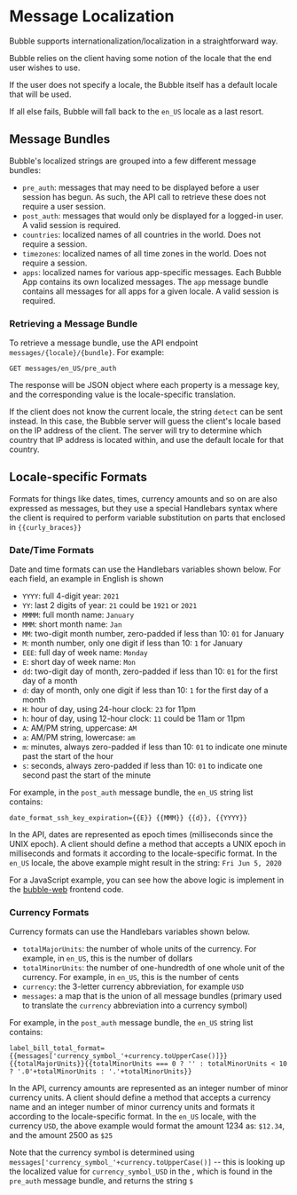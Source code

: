 # Message Localization

Bubble supports internationalization/localization in a straightforward way.

Bubble relies on the client having some notion of the locale that the end user wishes to use.

If the user does not specify a locale, the Bubble itself has a default locale that will be used.

If all else fails, Bubble will fall back to the `en_US` locale as a last resort.

## Message Bundles

Bubble's localized strings are grouped into a few different message bundles:

  * `pre_auth`: messages that may need to be displayed before a user session has begun. As such, the API call to retrieve these does not require a user session.
  * `post_auth`: messages that would only be displayed for a logged-in user. A valid session is required.
  * `countries`: localized names of all countries in the world. Does not require a session.
  * `timezones`: localized names of all time zones in the world. Does not require a session.
  * `apps`: localized names for various app-specific messages. Each Bubble App contains its own localized messages. The `app` message bundle contains all messages for all apps for a given locale. A valid session is required.

### Retrieving a Message Bundle
To retrieve a message bundle, use the API endpoint `messages/{locale}/{bundle}`. For example:

    GET messages/en_US/pre_auth

The response will be JSON object where each property is a message key, and the corresponding value is the locale-specific translation.

If the client does not know the current locale, the string `detect` can be sent instead. In this case, the Bubble server
will guess the client's locale based on the IP address of the client. The server will try to determine which country that IP address is located within,
and use the default locale for that country.

## Locale-specific Formats
Formats for things like dates, times, currency amounts and so on are also expressed as messages, but they use a special
Handlebars syntax where the client is required to perform variable substitution on parts that enclosed in `{{curly_braces}}`

### Date/Time Formats
Date and time formats can use the Handlebars variables shown below. For each field, an example in English is shown

  * `YYYY`: full 4-digit year: `2021`
  * `YY`: last 2 digits of year: `21` could be `1921` or `2021`
  * `MMMM`: full month name: `January`
  * `MMM`: short month name: `Jan`
  * `MM`: two-digit month number, zero-padded if less than 10: `01` for January
  * `M`: month number, only one digit if less than 10: `1` for January
  * `EEE`: full day of week name: `Monday`
  * `E`: short day of week name: `Mon`
  * `dd`: two-digit day of month, zero-padded if less than 10: `01` for the first day of a month
  * `d`: day of month, only one digit if less than 10: `1` for the first day of a month
  * `H`: hour of day, using 24-hour clock: `23` for 11pm
  * `h`: hour of day, using 12-hour clock: `11` could be 11am or 11pm
  * `A`: AM/PM string, uppercase: `AM`
  * `a`: AM/PM string, lowercase: `am`
  * `m`: minutes, always zero-padded if less than 10: `01` to indicate one minute past the start of the hour
  * `s`: seconds, always zero-padded if less than 10: `01` to indicate one second past the start of the minute

For example, in the `post_auth` message bundle, the `en_US` string list contains:

    date_format_ssh_key_expiration={{E}} {{MMM}} {{d}}, {{YYYY}}

In the API, dates are represented as epoch times (milliseconds since the UNIX epoch).
A client should define a method that accepts a UNIX epoch in milliseconds and formats it according to the locale-specific format.
In the `en_US` locale, the above example might result in the string: `Fri Jun 5, 2020`

For a JavaScript example, you can see how the above logic is implement in the [bubble-web](https://git.bubblev.org/bubblev/bubble-web/src/branch/master/src/_store/index.js#L83) frontend code.
    
### Currency Formats
Currency formats can use the Handlebars variables shown below.

  * `totalMajorUnits`: the number of whole units of the currency. For example, in `en_US`, this is the number of dollars
  * `totalMinorUnits`: the number of one-hundredth of one whole unit of the currency. For example, in `en_US`, this is the number of cents
  * `currency`: the 3-letter currency abbreviation, for example `USD`
  * `messages`: a map that is the union of all message bundles (primary used to translate the `currency` abbreviation into a currency symbol)

For example, in the `post_auth` message bundle, the `en_US` string list contains:

    label_bill_total_format={{messages['currency_symbol_'+currency.toUpperCase()]}}{{totalMajorUnits}}{{totalMinorUnits === 0 ? '' : totalMinorUnits < 10 ? '.0'+totalMinorUnits : '.'+totalMinorUnits}}

In the API, currency amounts are represented as an integer number of minor currency units.
A client should define a method that accepts a currency name and an integer number of minor currency units and formats it according to the locale-specific format.
In the `en_US` locale, with the currency `USD`, the above example would format the amount 1234 as: `$12.34`, and the amount 2500 as `$25` 

Note that the currency symbol is determined using `messages['currency_symbol_'+currency.toUpperCase()]` -- this is
looking up the localized value for `currency_symbol_USD` in the , which is found in the `pre_auth` message bundle, and returns the string `$`
